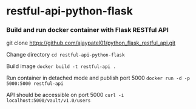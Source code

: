 # restful-api-python-flask
### Build and run docker container with Flask RESTful API
git clone https://github.com/ajaypatel01/python_flask_restful_api.git

Change directory `cd restful-api-python-flask`

Build image `docker build -t restful-api .` 
  
Run container in detached mode and publish port 5000 `docker run -d -p 5000:5000 restful-api`
  
API should be accessible on port 5000 `curl -i localhost:5000/vault/v1.0/users`
